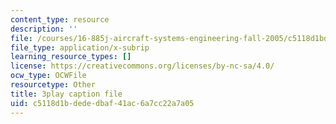 ```yaml
---
content_type: resource
description: ''
file: /courses/16-885j-aircraft-systems-engineering-fall-2005/c5118d1bdededbaf41ac6a7cc22a7a05_k2jN_26m8LM.srt
file_type: application/x-subrip
learning_resource_types: []
license: https://creativecommons.org/licenses/by-nc-sa/4.0/
ocw_type: OCWFile
resourcetype: Other
title: 3play caption file
uid: c5118d1b-dede-dbaf-41ac-6a7cc22a7a05
---
```

